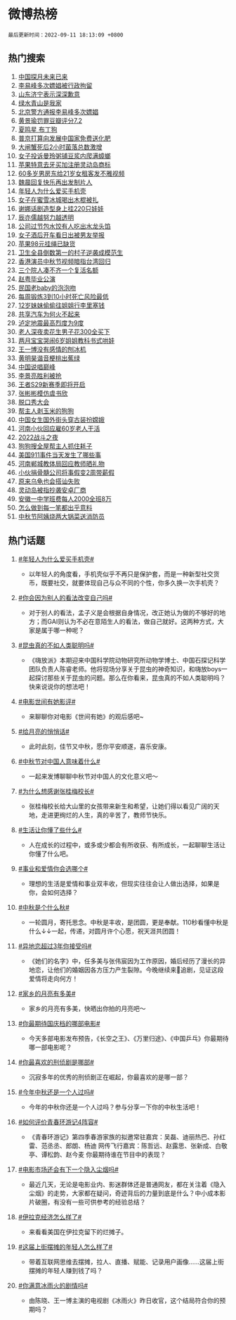 # 微博热榜

`最后更新时间：2022-09-11 18:13:09 +0800`

## 热门搜索

1. [中国探月未来已来](https://m.weibo.cn/search?containerid=100103type%3D1%26t%3D10%26q%3D%23%E4%B8%AD%E5%9B%BD%E6%8E%A2%E6%9C%88%E6%9C%AA%E6%9D%A5%E5%B7%B2%E6%9D%A5%23&stream_entry_id=51&isnewpage=1&extparam=seat%3D1%26pos%3D0%26c_type%3D51%26filter_type%3Drealtimehot%26dgr%3D2%26cate%3D10103%26display_time%3D1662891186%26pre_seqid%3D166289118653301680308&luicode=10000011&lfid=106003type%253D25%2526t%253D3%2526disable_hot%253D1%2526filter_type%253Drealtimehot)
1. [李易峰多次嫖娼被行政拘留](https://m.weibo.cn/search?containerid=100103type%3D1%26t%3D10%26q%3D%23%E6%9D%8E%E6%98%93%E5%B3%B0%E5%A4%9A%E6%AC%A1%E5%AB%96%E5%A8%BC%E8%A2%AB%E8%A1%8C%E6%94%BF%E6%8B%98%E7%95%99%23&stream_entry_id=31&isnewpage=1&extparam=seat%3D1%26pos%3D0%26realpos%3D1%26lcate%3D5001%26c_type%3D31%26flag%3D4%26band_rank%3D1%26filter_type%3Drealtimehot%26q%3D%2523%25E6%259D%258E%25E6%2598%2593%25E5%25B3%25B0%25E5%25A4%259A%25E6%25AC%25A1%25E5%25AB%2596%25E5%25A8%25BC%25E8%25A2%25AB%25E8%25A1%258C%25E6%2594%25BF%25E6%258B%2598%25E7%2595%2599%2523%26dgr%3D2%26cate%3D0%26display_time%3D1662891186%26pre_seqid%3D166289118653301680308&luicode=10000011&lfid=106003type%253D25%2526t%253D3%2526disable_hot%253D1%2526filter_type%253Drealtimehot)
1. [山东济宁表示深深歉意](https://m.weibo.cn/search?containerid=100103type%3D1%26t%3D10%26q%3D%23%E5%B1%B1%E4%B8%9C%E6%B5%8E%E5%AE%81%E8%A1%A8%E7%A4%BA%E6%B7%B1%E6%B7%B1%E6%AD%89%E6%84%8F%23&stream_entry_id=31&isnewpage=1&extparam=seat%3D1%26pos%3D1%26realpos%3D2%26lcate%3D5001%26c_type%3D31%26flag%3D16%26band_rank%3D2%26filter_type%3Drealtimehot%26q%3D%2523%25E5%25B1%25B1%25E4%25B8%259C%25E6%25B5%258E%25E5%25AE%2581%25E8%25A1%25A8%25E7%25A4%25BA%25E6%25B7%25B1%25E6%25B7%25B1%25E6%25AD%2589%25E6%2584%258F%2523%26dgr%3D2%26cate%3D0%26display_time%3D1662891186%26pre_seqid%3D166289118653301680308&luicode=10000011&lfid=106003type%253D25%2526t%253D3%2526disable_hot%253D1%2526filter_type%253Drealtimehot)
1. [绿水青山是我家](https://m.weibo.cn/search?containerid=100103type%3D1%26t%3D10%26q%3D%23%E7%BB%BF%E6%B0%B4%E9%9D%92%E5%B1%B1%E6%98%AF%E6%88%91%E5%AE%B6%23&stream_entry_id=31&isnewpage=1&extparam=seat%3D1%26pos%3D2%26realpos%3D3%26lcate%3D5001%26c_type%3D31%26flag%3D0%26band_rank%3D3%26filter_type%3Drealtimehot%26q%3D%2523%25E7%25BB%25BF%25E6%25B0%25B4%25E9%259D%2592%25E5%25B1%25B1%25E6%2598%25AF%25E6%2588%2591%25E5%25AE%25B6%2523%26dgr%3D2%26cate%3D0%26display_time%3D1662891186%26pre_seqid%3D166289118653301680308&luicode=10000011&lfid=106003type%253D25%2526t%253D3%2526disable_hot%253D1%2526filter_type%253Drealtimehot)
1. [北京警方通报李易峰多次嫖娼](https://m.weibo.cn/search?containerid=100103type%3D1%26t%3D10%26q%3D%23%E5%8C%97%E4%BA%AC%E8%AD%A6%E6%96%B9%E9%80%9A%E6%8A%A5%E6%9D%8E%E6%98%93%E5%B3%B0%E5%A4%9A%E6%AC%A1%E5%AB%96%E5%A8%BC%23&stream_entry_id=31&isnewpage=1&extparam=seat%3D1%26pos%3D3%26realpos%3D4%26lcate%3D5001%26c_type%3D31%26flag%3D1%26band_rank%3D4%26filter_type%3Drealtimehot%26q%3D%2523%25E5%258C%2597%25E4%25BA%25AC%25E8%25AD%25A6%25E6%2596%25B9%25E9%2580%259A%25E6%258A%25A5%25E6%259D%258E%25E6%2598%2593%25E5%25B3%25B0%25E5%25A4%259A%25E6%25AC%25A1%25E5%25AB%2596%25E5%25A8%25BC%2523%26dgr%3D2%26cate%3D0%26display_time%3D1662891186%26pre_seqid%3D166289118653301680308&luicode=10000011&lfid=106003type%253D25%2526t%253D3%2526disable_hot%253D1%2526filter_type%253Drealtimehot)
1. [黄景瑜罚罪豆瓣评分7.2](http://m.weibo.cn/c/wbox?&id=076e2qeuae&roomid=15537&q=%23%E9%BB%84%E6%99%AF%E7%91%9C%E7%BD%9A%E7%BD%AA%E8%B1%86%E7%93%A3%E8%AF%84%E5%88%867.2%23&extparam=seat%3D1%26pos%3D4%26realpos%3D5%26lcate%3D5001%26c_type%3D31%26flag%3D1%26band_rank%3D5%26filter_type%3Drealtimehot%26q%3D%2523%25E9%25BB%2584%25E6%2599%25AF%25E7%2591%259C%25E7%25BD%259A%25E7%25BD%25AA%25E8%25B1%2586%25E7%2593%25A3%25E8%25AF%2584%25E5%2588%25867.2%2523%26dgr%3D2%26cate%3D0%26display_time%3D1662891186%26pre_seqid%3D166289118653301680308&luicode=10000011&lfid=106003type%253D25%2526t%253D3%2526disable_hot%253D1%2526filter_type%253Drealtimehot)
1. [夏鸣星 布丁狗](https://m.weibo.cn/search?containerid=100103type%3D1%26t%3D10%26q%3D%E5%A4%8F%E9%B8%A3%E6%98%9F+%E5%B8%83%E4%B8%81%E7%8B%97&stream_entry_id=31&isnewpage=1&extparam=seat%3D1%26pos%3D5%26realpos%3D6%26lcate%3D5001%26c_type%3D31%26flag%3D16%26band_rank%3D6%26filter_type%3Drealtimehot%26q%3D%25E5%25A4%258F%25E9%25B8%25A3%25E6%2598%259F%2520%25E5%25B8%2583%25E4%25B8%2581%25E7%258B%2597%26dgr%3D2%26cate%3D0%26display_time%3D1662891186%26pre_seqid%3D166289118653301680308&luicode=10000011&lfid=106003type%253D25%2526t%253D3%2526disable_hot%253D1%2526filter_type%253Drealtimehot)
1. [普京打算向发展中国家免费送化肥](https://m.weibo.cn/search?containerid=100103type%3D1%26t%3D10%26q%3D%23%E6%99%AE%E4%BA%AC%E6%89%93%E7%AE%97%E5%90%91%E5%8F%91%E5%B1%95%E4%B8%AD%E5%9B%BD%E5%AE%B6%E5%85%8D%E8%B4%B9%E9%80%81%E5%8C%96%E8%82%A5%23&stream_entry_id=31&isnewpage=1&extparam=seat%3D1%26pos%3D6%26realpos%3D7%26lcate%3D5001%26c_type%3D31%26flag%3D0%26band_rank%3D7%26filter_type%3Drealtimehot%26q%3D%2523%25E6%2599%25AE%25E4%25BA%25AC%25E6%2589%2593%25E7%25AE%2597%25E5%2590%2591%25E5%258F%2591%25E5%25B1%2595%25E4%25B8%25AD%25E5%259B%25BD%25E5%25AE%25B6%25E5%2585%258D%25E8%25B4%25B9%25E9%2580%2581%25E5%258C%2596%25E8%2582%25A5%2523%26dgr%3D2%26cate%3D0%26display_time%3D1662891186%26pre_seqid%3D166289118653301680308&luicode=10000011&lfid=106003type%253D25%2526t%253D3%2526disable_hot%253D1%2526filter_type%253Drealtimehot)
1. [大闸蟹死后2小时菌落总数激增](https://m.weibo.cn/search?containerid=100103type%3D1%26t%3D10%26q%3D%23%E5%A4%A7%E9%97%B8%E8%9F%B9%E6%AD%BB%E5%90%8E2%E5%B0%8F%E6%97%B6%E8%8F%8C%E8%90%BD%E6%80%BB%E6%95%B0%E6%BF%80%E5%A2%9E%23&stream_entry_id=31&isnewpage=1&extparam=seat%3D1%26pos%3D7%26realpos%3D8%26lcate%3D5001%26c_type%3D31%26flag%3D0%26band_rank%3D8%26filter_type%3Drealtimehot%26q%3D%2523%25E5%25A4%25A7%25E9%2597%25B8%25E8%259F%25B9%25E6%25AD%25BB%25E5%2590%258E2%25E5%25B0%258F%25E6%2597%25B6%25E8%258F%258C%25E8%2590%25BD%25E6%2580%25BB%25E6%2595%25B0%25E6%25BF%2580%25E5%25A2%259E%2523%26dgr%3D2%26cate%3D0%26display_time%3D1662891186%26pre_seqid%3D166289118653301680308&luicode=10000011&lfid=106003type%253D25%2526t%253D3%2526disable_hot%253D1%2526filter_type%253Drealtimehot)
1. [女子投诉曼玲粥铺豆浆内爬满蟑螂](https://m.weibo.cn/search?containerid=100103type%3D1%26t%3D10%26q%3D%23%E5%A5%B3%E5%AD%90%E6%8A%95%E8%AF%89%E6%9B%BC%E7%8E%B2%E7%B2%A5%E9%93%BA%E8%B1%86%E6%B5%86%E5%86%85%E7%88%AC%E6%BB%A1%E8%9F%91%E8%9E%82%23&stream_entry_id=31&isnewpage=1&extparam=seat%3D1%26pos%3D8%26realpos%3D9%26lcate%3D5001%26c_type%3D31%26flag%3D1%26band_rank%3D9%26filter_type%3Drealtimehot%26q%3D%2523%25E5%25A5%25B3%25E5%25AD%2590%25E6%258A%2595%25E8%25AF%2589%25E6%259B%25BC%25E7%258E%25B2%25E7%25B2%25A5%25E9%2593%25BA%25E8%25B1%2586%25E6%25B5%2586%25E5%2586%2585%25E7%2588%25AC%25E6%25BB%25A1%25E8%259F%2591%25E8%259E%2582%2523%26dgr%3D2%26cate%3D0%26display_time%3D1662891186%26pre_seqid%3D166289118653301680308&luicode=10000011&lfid=106003type%253D25%2526t%253D3%2526disable_hot%253D1%2526filter_type%253Drealtimehot)
1. [苹果特意去牙买加注册灵动岛商标](https://m.weibo.cn/search?containerid=100103type%3D1%26t%3D10%26q%3D%23%E8%8B%B9%E6%9E%9C%E7%89%B9%E6%84%8F%E5%8E%BB%E7%89%99%E4%B9%B0%E5%8A%A0%E6%B3%A8%E5%86%8C%E7%81%B5%E5%8A%A8%E5%B2%9B%E5%95%86%E6%A0%87%23&stream_entry_id=31&isnewpage=1&extparam=seat%3D1%26pos%3D9%26realpos%3D10%26lcate%3D5001%26c_type%3D31%26flag%3D0%26band_rank%3D10%26filter_type%3Drealtimehot%26q%3D%2523%25E8%258B%25B9%25E6%259E%259C%25E7%2589%25B9%25E6%2584%258F%25E5%258E%25BB%25E7%2589%2599%25E4%25B9%25B0%25E5%258A%25A0%25E6%25B3%25A8%25E5%2586%258C%25E7%2581%25B5%25E5%258A%25A8%25E5%25B2%259B%25E5%2595%2586%25E6%25A0%2587%2523%26dgr%3D2%26cate%3D0%26display_time%3D1662891186%26pre_seqid%3D166289118653301680308&luicode=10000011&lfid=106003type%253D25%2526t%253D3%2526disable_hot%253D1%2526filter_type%253Drealtimehot)
1. [60多岁男房东给21岁女租客发不雅视频](https://m.weibo.cn/search?containerid=100103type%3D1%26t%3D10%26q%3D%2360%E5%A4%9A%E5%B2%81%E7%94%B7%E6%88%BF%E4%B8%9C%E7%BB%9921%E5%B2%81%E5%A5%B3%E7%A7%9F%E5%AE%A2%E5%8F%91%E4%B8%8D%E9%9B%85%E8%A7%86%E9%A2%91%23&stream_entry_id=31&isnewpage=1&extparam=seat%3D1%26pos%3D10%26realpos%3D11%26lcate%3D5001%26c_type%3D31%26flag%3D1%26band_rank%3D11%26filter_type%3Drealtimehot%26q%3D%252360%25E5%25A4%259A%25E5%25B2%2581%25E7%2594%25B7%25E6%2588%25BF%25E4%25B8%259C%25E7%25BB%259921%25E5%25B2%2581%25E5%25A5%25B3%25E7%25A7%259F%25E5%25AE%25A2%25E5%258F%2591%25E4%25B8%258D%25E9%259B%2585%25E8%25A7%2586%25E9%25A2%2591%2523%26dgr%3D2%26cate%3D0%26display_time%3D1662891186%26pre_seqid%3D166289118653301680308&luicode=10000011&lfid=106003type%253D25%2526t%253D3%2526disable_hot%253D1%2526filter_type%253Drealtimehot)
1. [魏晨回复快乐再出发制片人](http://m.weibo.cn/c/wbox?&id=076e2qeuae&roomid=15484&q=%23%E9%AD%8F%E6%99%A8%E5%9B%9E%E5%A4%8D%E5%BF%AB%E4%B9%90%E5%86%8D%E5%87%BA%E5%8F%91%E5%88%B6%E7%89%87%E4%BA%BA%23&extparam=seat%3D1%26pos%3D11%26realpos%3D12%26lcate%3D5001%26c_type%3D31%26flag%3D2%26band_rank%3D12%26filter_type%3Drealtimehot%26q%3D%2523%25E9%25AD%258F%25E6%2599%25A8%25E5%259B%259E%25E5%25A4%258D%25E5%25BF%25AB%25E4%25B9%2590%25E5%2586%258D%25E5%2587%25BA%25E5%258F%2591%25E5%2588%25B6%25E7%2589%2587%25E4%25BA%25BA%2523%26dgr%3D2%26cate%3D0%26display_time%3D1662891186%26pre_seqid%3D166289118653301680308&luicode=10000011&lfid=106003type%253D25%2526t%253D3%2526disable_hot%253D1%2526filter_type%253Drealtimehot)
1. [年轻人为什么爱买手机壳](https://m.weibo.cn/search?containerid=100103type%3D1%26t%3D10%26q%3D%23%E5%B9%B4%E8%BD%BB%E4%BA%BA%E4%B8%BA%E4%BB%80%E4%B9%88%E7%88%B1%E4%B9%B0%E6%89%8B%E6%9C%BA%E5%A3%B3%23&stream_entry_id=31&isnewpage=1&extparam=seat%3D1%26pos%3D12%26realpos%3D13%26lcate%3D5001%26c_type%3D31%26flag%3D0%26band_rank%3D13%26filter_type%3Drealtimehot%26q%3D%2523%25E5%25B9%25B4%25E8%25BD%25BB%25E4%25BA%25BA%25E4%25B8%25BA%25E4%25BB%2580%25E4%25B9%2588%25E7%2588%25B1%25E4%25B9%25B0%25E6%2589%258B%25E6%259C%25BA%25E5%25A3%25B3%2523%26dgr%3D2%26cate%3D0%26display_time%3D1662891186%26pre_seqid%3D166289118653301680308&luicode=10000011&lfid=106003type%253D25%2526t%253D3%2526disable_hot%253D1%2526filter_type%253Drealtimehot)
1. [女子在蜜雪冰城喝出木棍被扎](https://m.weibo.cn/search?containerid=100103type%3D1%26t%3D10%26q%3D%23%E5%A5%B3%E5%AD%90%E5%9C%A8%E8%9C%9C%E9%9B%AA%E5%86%B0%E5%9F%8E%E5%96%9D%E5%87%BA%E6%9C%A8%E6%A3%8D%E8%A2%AB%E6%89%8E%23&stream_entry_id=31&isnewpage=1&extparam=seat%3D1%26pos%3D13%26realpos%3D14%26lcate%3D5001%26c_type%3D31%26flag%3D1%26band_rank%3D14%26filter_type%3Drealtimehot%26q%3D%2523%25E5%25A5%25B3%25E5%25AD%2590%25E5%259C%25A8%25E8%259C%259C%25E9%259B%25AA%25E5%2586%25B0%25E5%259F%258E%25E5%2596%259D%25E5%2587%25BA%25E6%259C%25A8%25E6%25A3%258D%25E8%25A2%25AB%25E6%2589%258E%2523%26dgr%3D2%26cate%3D0%26display_time%3D1662891186%26pre_seqid%3D166289118653301680308&luicode=10000011&lfid=106003type%253D25%2526t%253D3%2526disable_hot%253D1%2526filter_type%253Drealtimehot)
1. [谢娜话剧造型身上挂220只娃娃](https://m.weibo.cn/search?containerid=100103type%3D1%26t%3D10%26q%3D%23%E8%B0%A2%E5%A8%9C%E8%AF%9D%E5%89%A7%E9%80%A0%E5%9E%8B%E8%BA%AB%E4%B8%8A%E6%8C%82220%E5%8F%AA%E5%A8%83%E5%A8%83%23&stream_entry_id=31&isnewpage=1&extparam=seat%3D1%26pos%3D14%26realpos%3D15%26lcate%3D5001%26c_type%3D31%26flag%3D1%26band_rank%3D15%26filter_type%3Drealtimehot%26q%3D%2523%25E8%25B0%25A2%25E5%25A8%259C%25E8%25AF%259D%25E5%2589%25A7%25E9%2580%25A0%25E5%259E%258B%25E8%25BA%25AB%25E4%25B8%258A%25E6%258C%2582220%25E5%258F%25AA%25E5%25A8%2583%25E5%25A8%2583%2523%26dgr%3D2%26cate%3D0%26display_time%3D1662891186%26pre_seqid%3D166289118653301680308&luicode=10000011&lfid=106003type%253D25%2526t%253D3%2526disable_hot%253D1%2526filter_type%253Drealtimehot)
1. [辰亦儒越努力越透明](https://m.weibo.cn/search?containerid=100103type%3D1%26t%3D10%26q%3D%23%E8%BE%B0%E4%BA%A6%E5%84%92%E8%B6%8A%E5%8A%AA%E5%8A%9B%E8%B6%8A%E9%80%8F%E6%98%8E%23&stream_entry_id=31&isnewpage=1&extparam=seat%3D1%26pos%3D15%26realpos%3D16%26lcate%3D5001%26c_type%3D31%26flag%3D0%26band_rank%3D16%26filter_type%3Drealtimehot%26q%3D%2523%25E8%25BE%25B0%25E4%25BA%25A6%25E5%2584%2592%25E8%25B6%258A%25E5%258A%25AA%25E5%258A%259B%25E8%25B6%258A%25E9%2580%258F%25E6%2598%258E%2523%26dgr%3D2%26cate%3D0%26display_time%3D1662891186%26pre_seqid%3D166289118653301680308&luicode=10000011&lfid=106003type%253D25%2526t%253D3%2526disable_hot%253D1%2526filter_type%253Drealtimehot)
1. [公司过节包水饺有人吃出水龙头馅](https://m.weibo.cn/search?containerid=100103type%3D1%26t%3D10%26q%3D%23%E5%85%AC%E5%8F%B8%E8%BF%87%E8%8A%82%E5%8C%85%E6%B0%B4%E9%A5%BA%E6%9C%89%E4%BA%BA%E5%90%83%E5%87%BA%E6%B0%B4%E9%BE%99%E5%A4%B4%E9%A6%85%23&stream_entry_id=31&isnewpage=1&extparam=seat%3D1%26pos%3D16%26realpos%3D17%26lcate%3D5001%26c_type%3D31%26flag%3D0%26band_rank%3D17%26filter_type%3Drealtimehot%26q%3D%2523%25E5%2585%25AC%25E5%258F%25B8%25E8%25BF%2587%25E8%258A%2582%25E5%258C%2585%25E6%25B0%25B4%25E9%25A5%25BA%25E6%259C%2589%25E4%25BA%25BA%25E5%2590%2583%25E5%2587%25BA%25E6%25B0%25B4%25E9%25BE%2599%25E5%25A4%25B4%25E9%25A6%2585%2523%26dgr%3D2%26cate%3D0%26display_time%3D1662891186%26pre_seqid%3D166289118653301680308&luicode=10000011&lfid=106003type%253D25%2526t%253D3%2526disable_hot%253D1%2526filter_type%253Drealtimehot)
1. [女子酒后开车看日出被男友举报](https://m.weibo.cn/search?containerid=100103type%3D1%26t%3D10%26q%3D%23%E5%A5%B3%E5%AD%90%E9%85%92%E5%90%8E%E5%BC%80%E8%BD%A6%E7%9C%8B%E6%97%A5%E5%87%BA%E8%A2%AB%E7%94%B7%E5%8F%8B%E4%B8%BE%E6%8A%A5%23&stream_entry_id=31&isnewpage=1&extparam=seat%3D1%26pos%3D17%26realpos%3D18%26lcate%3D5001%26c_type%3D31%26flag%3D1%26band_rank%3D18%26filter_type%3Drealtimehot%26q%3D%2523%25E5%25A5%25B3%25E5%25AD%2590%25E9%2585%2592%25E5%2590%258E%25E5%25BC%2580%25E8%25BD%25A6%25E7%259C%258B%25E6%2597%25A5%25E5%2587%25BA%25E8%25A2%25AB%25E7%2594%25B7%25E5%258F%258B%25E4%25B8%25BE%25E6%258A%25A5%2523%26dgr%3D2%26cate%3D0%26display_time%3D1662891186%26pre_seqid%3D166289118653301680308&luicode=10000011&lfid=106003type%253D25%2526t%253D3%2526disable_hot%253D1%2526filter_type%253Drealtimehot)
1. [苹果98元挂绳已缺货](https://m.weibo.cn/search?containerid=100103type%3D1%26t%3D10%26q%3D%23%E8%8B%B9%E6%9E%9C98%E5%85%83%E6%8C%82%E7%BB%B3%E5%B7%B2%E7%BC%BA%E8%B4%A7%23&stream_entry_id=31&isnewpage=1&extparam=seat%3D1%26pos%3D18%26realpos%3D19%26lcate%3D5001%26c_type%3D31%26flag%3D0%26band_rank%3D19%26filter_type%3Drealtimehot%26q%3D%2523%25E8%258B%25B9%25E6%259E%259C98%25E5%2585%2583%25E6%258C%2582%25E7%25BB%25B3%25E5%25B7%25B2%25E7%25BC%25BA%25E8%25B4%25A7%2523%26dgr%3D2%26cate%3D0%26display_time%3D1662891186%26pre_seqid%3D166289118653301680308&luicode=10000011&lfid=106003type%253D25%2526t%253D3%2526disable_hot%253D1%2526filter_type%253Drealtimehot)
1. [卫生全县倒数第一的村子逆袭成模范生](https://m.weibo.cn/search?containerid=100103type%3D1%26t%3D10%26q%3D%23%E5%8D%AB%E7%94%9F%E5%85%A8%E5%8E%BF%E5%80%92%E6%95%B0%E7%AC%AC%E4%B8%80%E7%9A%84%E6%9D%91%E5%AD%90%E9%80%86%E8%A2%AD%E6%88%90%E6%A8%A1%E8%8C%83%E7%94%9F%23&stream_entry_id=31&isnewpage=1&extparam=seat%3D1%26pos%3D19%26realpos%3D20%26lcate%3D5001%26c_type%3D31%26flag%3D1%26band_rank%3D20%26filter_type%3Drealtimehot%26q%3D%2523%25E5%258D%25AB%25E7%2594%259F%25E5%2585%25A8%25E5%258E%25BF%25E5%2580%2592%25E6%2595%25B0%25E7%25AC%25AC%25E4%25B8%2580%25E7%259A%2584%25E6%259D%2591%25E5%25AD%2590%25E9%2580%2586%25E8%25A2%25AD%25E6%2588%2590%25E6%25A8%25A1%25E8%258C%2583%25E7%2594%259F%2523%26dgr%3D2%26cate%3D0%26display_time%3D1662891186%26pre_seqid%3D166289118653301680308&luicode=10000011&lfid=106003type%253D25%2526t%253D3%2526disable_hot%253D1%2526filter_type%253Drealtimehot)
1. [香港演员中秋节视频暗指台湾回归](https://m.weibo.cn/search?containerid=100103type%3D1%26t%3D10%26q%3D%23%E9%A6%99%E6%B8%AF%E6%BC%94%E5%91%98%E4%B8%AD%E7%A7%8B%E8%8A%82%E8%A7%86%E9%A2%91%E6%9A%97%E6%8C%87%E5%8F%B0%E6%B9%BE%E5%9B%9E%E5%BD%92%23&stream_entry_id=31&isnewpage=1&extparam=seat%3D1%26pos%3D20%26realpos%3D21%26lcate%3D5001%26c_type%3D31%26flag%3D0%26band_rank%3D21%26filter_type%3Drealtimehot%26q%3D%2523%25E9%25A6%2599%25E6%25B8%25AF%25E6%25BC%2594%25E5%2591%2598%25E4%25B8%25AD%25E7%25A7%258B%25E8%258A%2582%25E8%25A7%2586%25E9%25A2%2591%25E6%259A%2597%25E6%258C%2587%25E5%258F%25B0%25E6%25B9%25BE%25E5%259B%259E%25E5%25BD%2592%2523%26dgr%3D2%26cate%3D0%26display_time%3D1662891186%26pre_seqid%3D166289118653301680308&luicode=10000011&lfid=106003type%253D25%2526t%253D3%2526disable_hot%253D1%2526filter_type%253Drealtimehot)
1. [三个院人凑不齐一个复活名额](http://m.weibo.cn/c/wbox?&id=076e2qeuae&roomid=15502&q=%23%E4%B8%89%E4%B8%AA%E9%99%A2%E4%BA%BA%E5%87%91%E4%B8%8D%E9%BD%90%E4%B8%80%E4%B8%AA%E5%A4%8D%E6%B4%BB%E5%90%8D%E9%A2%9D%23&extparam=seat%3D1%26pos%3D21%26realpos%3D22%26lcate%3D5001%26c_type%3D31%26flag%3D0%26band_rank%3D22%26filter_type%3Drealtimehot%26q%3D%2523%25E4%25B8%2589%25E4%25B8%25AA%25E9%2599%25A2%25E4%25BA%25BA%25E5%2587%2591%25E4%25B8%258D%25E9%25BD%2590%25E4%25B8%2580%25E4%25B8%25AA%25E5%25A4%258D%25E6%25B4%25BB%25E5%2590%258D%25E9%25A2%259D%2523%26dgr%3D2%26cate%3D0%26display_time%3D1662891186%26pre_seqid%3D166289118653301680308&luicode=10000011&lfid=106003type%253D25%2526t%253D3%2526disable_hot%253D1%2526filter_type%253Drealtimehot)
1. [赵粤毕业公演](https://m.weibo.cn/search?containerid=100103type%3D1%26t%3D10%26q%3D%23%E8%B5%B5%E7%B2%A4%E6%AF%95%E4%B8%9A%E5%85%AC%E6%BC%94%23&stream_entry_id=31&isnewpage=1&extparam=seat%3D1%26pos%3D22%26realpos%3D23%26lcate%3D5001%26c_type%3D31%26flag%3D0%26band_rank%3D23%26filter_type%3Drealtimehot%26q%3D%2523%25E8%25B5%25B5%25E7%25B2%25A4%25E6%25AF%2595%25E4%25B8%259A%25E5%2585%25AC%25E6%25BC%2594%2523%26dgr%3D2%26cate%3D0%26display_time%3D1662891186%26pre_seqid%3D166289118653301680308&luicode=10000011&lfid=106003type%253D25%2526t%253D3%2526disable_hot%253D1%2526filter_type%253Drealtimehot)
1. [民国老baby的泡泡吻](http://m.weibo.cn/c/wbox?&id=076e2qeuae&roomid=15543&q=%23%E6%B0%91%E5%9B%BD%E8%80%81baby%E7%9A%84%E6%B3%A1%E6%B3%A1%E5%90%BB%23&extparam=seat%3D1%26pos%3D23%26realpos%3D24%26lcate%3D5001%26c_type%3D31%26flag%3D1%26band_rank%3D24%26filter_type%3Drealtimehot%26q%3D%2523%25E6%25B0%2591%25E5%259B%25BD%25E8%2580%2581baby%25E7%259A%2584%25E6%25B3%25A1%25E6%25B3%25A1%25E5%2590%25BB%2523%26dgr%3D2%26cate%3D0%26display_time%3D1662891186%26pre_seqid%3D166289118653301680308&luicode=10000011&lfid=106003type%253D25%2526t%253D3%2526disable_hot%253D1%2526filter_type%253Drealtimehot)
1. [每周锻炼3到10小时死亡风险最低](https://m.weibo.cn/search?containerid=100103type%3D1%26t%3D10%26q%3D%23%E6%AF%8F%E5%91%A8%E9%94%BB%E7%82%BC3%E5%88%B010%E5%B0%8F%E6%97%B6%E6%AD%BB%E4%BA%A1%E9%A3%8E%E9%99%A9%E6%9C%80%E4%BD%8E%23&stream_entry_id=31&isnewpage=1&extparam=seat%3D1%26pos%3D24%26realpos%3D25%26lcate%3D5001%26c_type%3D31%26flag%3D0%26band_rank%3D25%26filter_type%3Drealtimehot%26q%3D%2523%25E6%25AF%258F%25E5%2591%25A8%25E9%2594%25BB%25E7%2582%25BC3%25E5%2588%25B010%25E5%25B0%258F%25E6%2597%25B6%25E6%25AD%25BB%25E4%25BA%25A1%25E9%25A3%258E%25E9%2599%25A9%25E6%259C%2580%25E4%25BD%258E%2523%26dgr%3D2%26cate%3D0%26display_time%3D1662891186%26pre_seqid%3D166289118653301680308&luicode=10000011&lfid=106003type%253D25%2526t%253D3%2526disable_hot%253D1%2526filter_type%253Drealtimehot)
1. [12岁妹妹偷偷往姐姐行李里塞钱](https://m.weibo.cn/search?containerid=100103type%3D1%26t%3D10%26q%3D%2312%E5%B2%81%E5%A6%B9%E5%A6%B9%E5%81%B7%E5%81%B7%E5%BE%80%E5%A7%90%E5%A7%90%E8%A1%8C%E6%9D%8E%E9%87%8C%E5%A1%9E%E9%92%B1%23&stream_entry_id=31&isnewpage=1&extparam=seat%3D1%26pos%3D25%26realpos%3D26%26lcate%3D5001%26c_type%3D31%26flag%3D0%26band_rank%3D26%26filter_type%3Drealtimehot%26q%3D%252312%25E5%25B2%2581%25E5%25A6%25B9%25E5%25A6%25B9%25E5%2581%25B7%25E5%2581%25B7%25E5%25BE%2580%25E5%25A7%2590%25E5%25A7%2590%25E8%25A1%258C%25E6%259D%258E%25E9%2587%258C%25E5%25A1%259E%25E9%2592%25B1%2523%26dgr%3D2%26cate%3D0%26display_time%3D1662891186%26pre_seqid%3D166289118653301680308&luicode=10000011&lfid=106003type%253D25%2526t%253D3%2526disable_hot%253D1%2526filter_type%253Drealtimehot)
1. [共享汽车为何火不起来](https://m.weibo.cn/search?containerid=100103type%3D1%26t%3D10%26q%3D%23%E5%85%B1%E4%BA%AB%E6%B1%BD%E8%BD%A6%E4%B8%BA%E4%BD%95%E7%81%AB%E4%B8%8D%E8%B5%B7%E6%9D%A5%23&stream_entry_id=31&isnewpage=1&extparam=seat%3D1%26pos%3D26%26realpos%3D27%26lcate%3D5001%26c_type%3D31%26flag%3D1%26band_rank%3D27%26filter_type%3Drealtimehot%26q%3D%2523%25E5%2585%25B1%25E4%25BA%25AB%25E6%25B1%25BD%25E8%25BD%25A6%25E4%25B8%25BA%25E4%25BD%2595%25E7%2581%25AB%25E4%25B8%258D%25E8%25B5%25B7%25E6%259D%25A5%2523%26dgr%3D2%26cate%3D0%26display_time%3D1662891186%26pre_seqid%3D166289118653301680308&luicode=10000011&lfid=106003type%253D25%2526t%253D3%2526disable_hot%253D1%2526filter_type%253Drealtimehot)
1. [泸定地震最高烈度为9度](https://m.weibo.cn/search?containerid=100103type%3D1%26t%3D10%26q%3D%23%E6%B3%B8%E5%AE%9A%E5%9C%B0%E9%9C%87%E6%9C%80%E9%AB%98%E7%83%88%E5%BA%A6%E4%B8%BA9%E5%BA%A6%23&stream_entry_id=31&isnewpage=1&extparam=seat%3D1%26pos%3D27%26realpos%3D28%26lcate%3D5001%26c_type%3D31%26flag%3D0%26band_rank%3D28%26filter_type%3Drealtimehot%26q%3D%2523%25E6%25B3%25B8%25E5%25AE%259A%25E5%259C%25B0%25E9%259C%2587%25E6%259C%2580%25E9%25AB%2598%25E7%2583%2588%25E5%25BA%25A6%25E4%25B8%25BA9%25E5%25BA%25A6%2523%26dgr%3D2%26cate%3D0%26display_time%3D1662891186%26pre_seqid%3D166289118653301680308&luicode=10000011&lfid=106003type%253D25%2526t%253D3%2526disable_hot%253D1%2526filter_type%253Drealtimehot)
1. [老人深夜卖花生男子花300全买下](https://m.weibo.cn/search?containerid=100103type%3D1%26t%3D10%26q%3D%23%E8%80%81%E4%BA%BA%E6%B7%B1%E5%A4%9C%E5%8D%96%E8%8A%B1%E7%94%9F%E7%94%B7%E5%AD%90%E8%8A%B1300%E5%85%A8%E4%B9%B0%E4%B8%8B%23&stream_entry_id=31&isnewpage=1&extparam=seat%3D1%26pos%3D28%26realpos%3D29%26lcate%3D5001%26c_type%3D31%26flag%3D1%26band_rank%3D29%26filter_type%3Drealtimehot%26q%3D%2523%25E8%2580%2581%25E4%25BA%25BA%25E6%25B7%25B1%25E5%25A4%259C%25E5%258D%2596%25E8%258A%25B1%25E7%2594%259F%25E7%2594%25B7%25E5%25AD%2590%25E8%258A%25B1300%25E5%2585%25A8%25E4%25B9%25B0%25E4%25B8%258B%2523%26dgr%3D2%26cate%3D0%26display_time%3D1662891186%26pre_seqid%3D166289118653301680308&luicode=10000011&lfid=106003type%253D25%2526t%253D3%2526disable_hot%253D1%2526filter_type%253Drealtimehot)
1. [两月宝宝哭闹6岁姐姐教科书式哄娃](https://m.weibo.cn/search?containerid=100103type%3D1%26t%3D10%26q%3D%23%E4%B8%A4%E6%9C%88%E5%AE%9D%E5%AE%9D%E5%93%AD%E9%97%B96%E5%B2%81%E5%A7%90%E5%A7%90%E6%95%99%E7%A7%91%E4%B9%A6%E5%BC%8F%E5%93%84%E5%A8%83%23&stream_entry_id=31&isnewpage=1&extparam=seat%3D1%26pos%3D29%26realpos%3D30%26lcate%3D5001%26c_type%3D31%26flag%3D0%26band_rank%3D30%26filter_type%3Drealtimehot%26q%3D%2523%25E4%25B8%25A4%25E6%259C%2588%25E5%25AE%259D%25E5%25AE%259D%25E5%2593%25AD%25E9%2597%25B96%25E5%25B2%2581%25E5%25A7%2590%25E5%25A7%2590%25E6%2595%2599%25E7%25A7%2591%25E4%25B9%25A6%25E5%25BC%258F%25E5%2593%2584%25E5%25A8%2583%2523%26dgr%3D2%26cate%3D0%26display_time%3D1662891186%26pre_seqid%3D166289118653301680308&luicode=10000011&lfid=106003type%253D25%2526t%253D3%2526disable_hot%253D1%2526filter_type%253Drealtimehot)
1. [王一博没有感情的刨冰机](http://m.weibo.cn/c/wbox?&id=076e2qeuae&roomid=15527&q=%23%E7%8E%8B%E4%B8%80%E5%8D%9A%E6%B2%A1%E6%9C%89%E6%84%9F%E6%83%85%E7%9A%84%E5%88%A8%E5%86%B0%E6%9C%BA%23&extparam=seat%3D1%26pos%3D30%26realpos%3D31%26lcate%3D5001%26c_type%3D31%26flag%3D0%26band_rank%3D31%26filter_type%3Drealtimehot%26q%3D%2523%25E7%258E%258B%25E4%25B8%2580%25E5%258D%259A%25E6%25B2%25A1%25E6%259C%2589%25E6%2584%259F%25E6%2583%2585%25E7%259A%2584%25E5%2588%25A8%25E5%2586%25B0%25E6%259C%25BA%2523%26dgr%3D2%26cate%3D0%26display_time%3D1662891186%26pre_seqid%3D166289118653301680308&luicode=10000011&lfid=106003type%253D25%2526t%253D3%2526disable_hot%253D1%2526filter_type%253Drealtimehot)
1. [黄明昊谐音梗桃出蕉绿](http://m.weibo.cn/c/wbox?&id=076e2qeuae&roomid=15547&q=%23%E9%BB%84%E6%98%8E%E6%98%8A%E8%B0%90%E9%9F%B3%E6%A2%97%E6%A1%83%E5%87%BA%E8%95%89%E7%BB%BF%23&extparam=seat%3D1%26pos%3D31%26realpos%3D32%26lcate%3D5001%26c_type%3D31%26flag%3D1%26band_rank%3D32%26filter_type%3Drealtimehot%26q%3D%2523%25E9%25BB%2584%25E6%2598%258E%25E6%2598%258A%25E8%25B0%2590%25E9%259F%25B3%25E6%25A2%2597%25E6%25A1%2583%25E5%2587%25BA%25E8%2595%2589%25E7%25BB%25BF%2523%26dgr%3D2%26cate%3D0%26display_time%3D1662891186%26pre_seqid%3D166289118653301680308&luicode=10000011&lfid=106003type%253D25%2526t%253D3%2526disable_hot%253D1%2526filter_type%253Drealtimehot)
1. [中国说唱巅峰](http://m.weibo.cn/c/wbox?&id=076e2qeuae&roomid=14575&q=%23%E4%B8%AD%E5%9B%BD%E8%AF%B4%E5%94%B1%E5%B7%85%E5%B3%B0%23&extparam=seat%3D1%26pos%3D32%26realpos%3D33%26lcate%3D5001%26c_type%3D31%26flag%3D1%26band_rank%3D33%26filter_type%3Drealtimehot%26q%3D%2523%25E4%25B8%25AD%25E5%259B%25BD%25E8%25AF%25B4%25E5%2594%25B1%25E5%25B7%2585%25E5%25B3%25B0%2523%26dgr%3D2%26cate%3D0%26display_time%3D1662891186%26pre_seqid%3D166289118653301680308&luicode=10000011&lfid=106003type%253D25%2526t%253D3%2526disable_hot%253D1%2526filter_type%253Drealtimehot)
1. [李景亮胜利被抢](https://m.weibo.cn/search?containerid=100103type%3D1%26t%3D10%26q%3D%23%E6%9D%8E%E6%99%AF%E4%BA%AE%E8%83%9C%E5%88%A9%E8%A2%AB%E6%8A%A2%23&stream_entry_id=31&isnewpage=1&extparam=seat%3D1%26pos%3D33%26realpos%3D34%26lcate%3D5001%26c_type%3D31%26flag%3D0%26band_rank%3D34%26filter_type%3Drealtimehot%26q%3D%2523%25E6%259D%258E%25E6%2599%25AF%25E4%25BA%25AE%25E8%2583%259C%25E5%2588%25A9%25E8%25A2%25AB%25E6%258A%25A2%2523%26dgr%3D2%26cate%3D0%26display_time%3D1662891186%26pre_seqid%3D166289118653301680308&luicode=10000011&lfid=106003type%253D25%2526t%253D3%2526disable_hot%253D1%2526filter_type%253Drealtimehot)
1. [王者S29新赛季即将开启](https://m.weibo.cn/search?containerid=100103type%3D1%26t%3D10%26q%3D%23%E7%8E%8B%E8%80%85S29%E6%96%B0%E8%B5%9B%E5%AD%A3%E5%8D%B3%E5%B0%86%E5%BC%80%E5%90%AF%23&stream_entry_id=31&isnewpage=1&extparam=seat%3D1%26pos%3D34%26realpos%3D35%26lcate%3D5001%26c_type%3D31%26flag%3D0%26band_rank%3D35%26filter_type%3Drealtimehot%26q%3D%2523%25E7%258E%258B%25E8%2580%2585S29%25E6%2596%25B0%25E8%25B5%259B%25E5%25AD%25A3%25E5%258D%25B3%25E5%25B0%2586%25E5%25BC%2580%25E5%2590%25AF%2523%26dgr%3D2%26cate%3D0%26display_time%3D1662891186%26pre_seqid%3D166289118653301680308&luicode=10000011&lfid=106003type%253D25%2526t%253D3%2526disable_hot%253D1%2526filter_type%253Drealtimehot)
1. [张彬彬模仿虞书欣](https://m.weibo.cn/search?containerid=100103type%3D1%26t%3D10%26q%3D%23%E5%BC%A0%E5%BD%AC%E5%BD%AC%E6%A8%A1%E4%BB%BF%E8%99%9E%E4%B9%A6%E6%AC%A3%23&stream_entry_id=31&isnewpage=1&extparam=seat%3D1%26pos%3D35%26realpos%3D36%26lcate%3D5001%26c_type%3D31%26flag%3D1%26band_rank%3D36%26filter_type%3Drealtimehot%26q%3D%2523%25E5%25BC%25A0%25E5%25BD%25AC%25E5%25BD%25AC%25E6%25A8%25A1%25E4%25BB%25BF%25E8%2599%259E%25E4%25B9%25A6%25E6%25AC%25A3%2523%26dgr%3D2%26cate%3D0%26display_time%3D1662891186%26pre_seqid%3D166289118653301680308&luicode=10000011&lfid=106003type%253D25%2526t%253D3%2526disable_hot%253D1%2526filter_type%253Drealtimehot)
1. [脱口秀大会](https://m.weibo.cn/search?containerid=100103type%3D1%26t%3D10%26q%3D%E8%84%B1%E5%8F%A3%E7%A7%80%E5%A4%A7%E4%BC%9A&stream_entry_id=31&isnewpage=1&extparam=seat%3D1%26pos%3D36%26realpos%3D37%26lcate%3D5001%26c_type%3D31%26flag%3D0%26band_rank%3D37%26filter_type%3Drealtimehot%26q%3D%25E8%2584%25B1%25E5%258F%25A3%25E7%25A7%2580%25E5%25A4%25A7%25E4%25BC%259A%26dgr%3D2%26cate%3D0%26display_time%3D1662891186%26pre_seqid%3D166289118653301680308&luicode=10000011&lfid=106003type%253D25%2526t%253D3%2526disable_hot%253D1%2526filter_type%253Drealtimehot)
1. [帮主人剥玉米的狗狗](http://m.weibo.cn/c/wbox?&id=076e2qeuae&roomid=15550&q=%23%E5%B8%AE%E4%B8%BB%E4%BA%BA%E5%89%A5%E7%8E%89%E7%B1%B3%E7%9A%84%E7%8B%97%E7%8B%97%23&extparam=seat%3D1%26pos%3D37%26realpos%3D38%26lcate%3D5001%26c_type%3D31%26flag%3D1%26band_rank%3D38%26filter_type%3Drealtimehot%26q%3D%2523%25E5%25B8%25AE%25E4%25B8%25BB%25E4%25BA%25BA%25E5%2589%25A5%25E7%258E%2589%25E7%25B1%25B3%25E7%259A%2584%25E7%258B%2597%25E7%258B%2597%2523%26dgr%3D2%26cate%3D0%26display_time%3D1662891186%26pre_seqid%3D166289118653301680308&luicode=10000011&lfid=106003type%253D25%2526t%253D3%2526disable_hot%253D1%2526filter_type%253Drealtimehot)
1. [中国女生国外街头穿古装扮嫦娥](https://m.weibo.cn/search?containerid=100103type%3D1%26t%3D10%26q%3D%23%E4%B8%AD%E5%9B%BD%E5%A5%B3%E7%94%9F%E5%9B%BD%E5%A4%96%E8%A1%97%E5%A4%B4%E7%A9%BF%E5%8F%A4%E8%A3%85%E6%89%AE%E5%AB%A6%E5%A8%A5%23&stream_entry_id=31&isnewpage=1&extparam=seat%3D1%26pos%3D38%26realpos%3D39%26lcate%3D5001%26c_type%3D31%26flag%3D0%26band_rank%3D39%26filter_type%3Drealtimehot%26q%3D%2523%25E4%25B8%25AD%25E5%259B%25BD%25E5%25A5%25B3%25E7%2594%259F%25E5%259B%25BD%25E5%25A4%2596%25E8%25A1%2597%25E5%25A4%25B4%25E7%25A9%25BF%25E5%258F%25A4%25E8%25A3%2585%25E6%2589%25AE%25E5%25AB%25A6%25E5%25A8%25A5%2523%26dgr%3D2%26cate%3D0%26display_time%3D1662891186%26pre_seqid%3D166289118653301680308&luicode=10000011&lfid=106003type%253D25%2526t%253D3%2526disable_hot%253D1%2526filter_type%253Drealtimehot)
1. [河南小伙回应雇60岁老人干活](https://m.weibo.cn/search?containerid=100103type%3D1%26t%3D10%26q%3D%23%E6%B2%B3%E5%8D%97%E5%B0%8F%E4%BC%99%E5%9B%9E%E5%BA%94%E9%9B%8760%E5%B2%81%E8%80%81%E4%BA%BA%E5%B9%B2%E6%B4%BB%23&stream_entry_id=31&isnewpage=1&extparam=seat%3D1%26pos%3D39%26realpos%3D40%26lcate%3D5001%26c_type%3D31%26flag%3D1%26band_rank%3D40%26filter_type%3Drealtimehot%26q%3D%2523%25E6%25B2%25B3%25E5%258D%2597%25E5%25B0%258F%25E4%25BC%2599%25E5%259B%259E%25E5%25BA%2594%25E9%259B%258760%25E5%25B2%2581%25E8%2580%2581%25E4%25BA%25BA%25E5%25B9%25B2%25E6%25B4%25BB%2523%26dgr%3D2%26cate%3D0%26display_time%3D1662891186%26pre_seqid%3D166289118653301680308&luicode=10000011&lfid=106003type%253D25%2526t%253D3%2526disable_hot%253D1%2526filter_type%253Drealtimehot)
1. [2022战斗之夜](https://m.weibo.cn/search?containerid=100103type%3D1%26t%3D10%26q%3D%232022%E6%88%98%E6%96%97%E4%B9%8B%E5%A4%9C%23&stream_entry_id=31&isnewpage=1&extparam=seat%3D1%26pos%3D40%26realpos%3D41%26lcate%3D5001%26c_type%3D31%26flag%3D1%26band_rank%3D41%26filter_type%3Drealtimehot%26q%3D%25232022%25E6%2588%2598%25E6%2596%2597%25E4%25B9%258B%25E5%25A4%259C%2523%26dgr%3D2%26cate%3D0%26display_time%3D1662891186%26pre_seqid%3D166289118653301680308&luicode=10000011&lfid=106003type%253D25%2526t%253D3%2526disable_hot%253D1%2526filter_type%253Drealtimehot)
1. [狗狗搜全屋帮主人抓住耗子](https://m.weibo.cn/search?containerid=100103type%3D1%26t%3D10%26q%3D%23%E7%8B%97%E7%8B%97%E6%90%9C%E5%85%A8%E5%B1%8B%E5%B8%AE%E4%B8%BB%E4%BA%BA%E6%8A%93%E4%BD%8F%E8%80%97%E5%AD%90%23&stream_entry_id=31&isnewpage=1&extparam=seat%3D1%26pos%3D41%26realpos%3D42%26lcate%3D5001%26c_type%3D31%26flag%3D1%26band_rank%3D42%26filter_type%3Drealtimehot%26q%3D%2523%25E7%258B%2597%25E7%258B%2597%25E6%2590%259C%25E5%2585%25A8%25E5%25B1%258B%25E5%25B8%25AE%25E4%25B8%25BB%25E4%25BA%25BA%25E6%258A%2593%25E4%25BD%258F%25E8%2580%2597%25E5%25AD%2590%2523%26dgr%3D2%26cate%3D0%26display_time%3D1662891186%26pre_seqid%3D166289118653301680308&luicode=10000011&lfid=106003type%253D25%2526t%253D3%2526disable_hot%253D1%2526filter_type%253Drealtimehot)
1. [美国911事件当天发生了哪些事](https://m.weibo.cn/search?containerid=100103type%3D1%26t%3D10%26q%3D%23%E7%BE%8E%E5%9B%BD911%E4%BA%8B%E4%BB%B6%E5%BD%93%E5%A4%A9%E5%8F%91%E7%94%9F%E4%BA%86%E5%93%AA%E4%BA%9B%E4%BA%8B%23&stream_entry_id=31&isnewpage=1&extparam=seat%3D1%26pos%3D42%26realpos%3D43%26lcate%3D5001%26c_type%3D31%26flag%3D0%26band_rank%3D43%26filter_type%3Drealtimehot%26q%3D%2523%25E7%25BE%258E%25E5%259B%25BD911%25E4%25BA%258B%25E4%25BB%25B6%25E5%25BD%2593%25E5%25A4%25A9%25E5%258F%2591%25E7%2594%259F%25E4%25BA%2586%25E5%2593%25AA%25E4%25BA%259B%25E4%25BA%258B%2523%26dgr%3D2%26cate%3D0%26display_time%3D1662891186%26pre_seqid%3D166289118653301680308&luicode=10000011&lfid=106003type%253D25%2526t%253D3%2526disable_hot%253D1%2526filter_type%253Drealtimehot)
1. [河南郸城教体局回应教师晒礼物](https://m.weibo.cn/search?containerid=100103type%3D1%26t%3D10%26q%3D%23%E6%B2%B3%E5%8D%97%E9%83%B8%E5%9F%8E%E6%95%99%E4%BD%93%E5%B1%80%E5%9B%9E%E5%BA%94%E6%95%99%E5%B8%88%E6%99%92%E7%A4%BC%E7%89%A9%23&stream_entry_id=31&isnewpage=1&extparam=seat%3D1%26pos%3D43%26realpos%3D44%26lcate%3D5001%26c_type%3D31%26flag%3D0%26band_rank%3D44%26filter_type%3Drealtimehot%26q%3D%2523%25E6%25B2%25B3%25E5%258D%2597%25E9%2583%25B8%25E5%259F%258E%25E6%2595%2599%25E4%25BD%2593%25E5%25B1%2580%25E5%259B%259E%25E5%25BA%2594%25E6%2595%2599%25E5%25B8%2588%25E6%2599%2592%25E7%25A4%25BC%25E7%2589%25A9%2523%26dgr%3D2%26cate%3D0%26display_time%3D1662891186%26pre_seqid%3D166289118653301680308&luicode=10000011&lfid=106003type%253D25%2526t%253D3%2526disable_hot%253D1%2526filter_type%253Drealtimehot)
1. [小伙捐骨髓公司将事假变2周带薪假](https://m.weibo.cn/search?containerid=100103type%3D1%26t%3D10%26q%3D%23%E5%B0%8F%E4%BC%99%E6%8D%90%E9%AA%A8%E9%AB%93%E5%85%AC%E5%8F%B8%E5%B0%86%E4%BA%8B%E5%81%87%E5%8F%982%E5%91%A8%E5%B8%A6%E8%96%AA%E5%81%87%23&stream_entry_id=31&isnewpage=1&extparam=seat%3D1%26pos%3D44%26realpos%3D45%26lcate%3D5001%26c_type%3D31%26flag%3D0%26band_rank%3D45%26filter_type%3Drealtimehot%26q%3D%2523%25E5%25B0%258F%25E4%25BC%2599%25E6%258D%2590%25E9%25AA%25A8%25E9%25AB%2593%25E5%2585%25AC%25E5%258F%25B8%25E5%25B0%2586%25E4%25BA%258B%25E5%2581%2587%25E5%258F%25982%25E5%2591%25A8%25E5%25B8%25A6%25E8%2596%25AA%25E5%2581%2587%2523%26dgr%3D2%26cate%3D0%26display_time%3D1662891186%26pre_seqid%3D166289118653301680308&luicode=10000011&lfid=106003type%253D25%2526t%253D3%2526disable_hot%253D1%2526filter_type%253Drealtimehot)
1. [原来乌龟也会搭讪失败](https://m.weibo.cn/search?containerid=100103type%3D1%26t%3D10%26q%3D%23%E5%8E%9F%E6%9D%A5%E4%B9%8C%E9%BE%9F%E4%B9%9F%E4%BC%9A%E6%90%AD%E8%AE%AA%E5%A4%B1%E8%B4%A5%23&stream_entry_id=31&isnewpage=1&extparam=seat%3D1%26pos%3D45%26realpos%3D46%26lcate%3D5001%26c_type%3D31%26flag%3D0%26band_rank%3D46%26filter_type%3Drealtimehot%26q%3D%2523%25E5%258E%259F%25E6%259D%25A5%25E4%25B9%258C%25E9%25BE%259F%25E4%25B9%259F%25E4%25BC%259A%25E6%2590%25AD%25E8%25AE%25AA%25E5%25A4%25B1%25E8%25B4%25A5%2523%26dgr%3D2%26cate%3D0%26display_time%3D1662891186%26pre_seqid%3D166289118653301680308&luicode=10000011&lfid=106003type%253D25%2526t%253D3%2526disable_hot%253D1%2526filter_type%253Drealtimehot)
1. [灵动岛被指抄袭安卓厂商](https://m.weibo.cn/search?containerid=100103type%3D1%26t%3D10%26q%3D%23%E7%81%B5%E5%8A%A8%E5%B2%9B%E8%A2%AB%E6%8C%87%E6%8A%84%E8%A2%AD%E5%AE%89%E5%8D%93%E5%8E%82%E5%95%86%23&stream_entry_id=31&isnewpage=1&extparam=seat%3D1%26pos%3D46%26realpos%3D47%26lcate%3D5001%26c_type%3D31%26flag%3D0%26band_rank%3D47%26filter_type%3Drealtimehot%26q%3D%2523%25E7%2581%25B5%25E5%258A%25A8%25E5%25B2%259B%25E8%25A2%25AB%25E6%258C%2587%25E6%258A%2584%25E8%25A2%25AD%25E5%25AE%2589%25E5%258D%2593%25E5%258E%2582%25E5%2595%2586%2523%26dgr%3D2%26cate%3D0%26display_time%3D1662891186%26pre_seqid%3D166289118653301680308&luicode=10000011&lfid=106003type%253D25%2526t%253D3%2526disable_hot%253D1%2526filter_type%253Drealtimehot)
1. [安徽一中学班费每人2000全班8万](https://m.weibo.cn/search?containerid=100103type%3D1%26t%3D10%26q%3D%23%E5%AE%89%E5%BE%BD%E4%B8%80%E4%B8%AD%E5%AD%A6%E7%8F%AD%E8%B4%B9%E6%AF%8F%E4%BA%BA2000%E5%85%A8%E7%8F%AD8%E4%B8%87%23&stream_entry_id=31&isnewpage=1&extparam=seat%3D1%26pos%3D47%26realpos%3D48%26lcate%3D5001%26c_type%3D31%26flag%3D0%26band_rank%3D48%26filter_type%3Drealtimehot%26q%3D%2523%25E5%25AE%2589%25E5%25BE%25BD%25E4%25B8%2580%25E4%25B8%25AD%25E5%25AD%25A6%25E7%258F%25AD%25E8%25B4%25B9%25E6%25AF%258F%25E4%25BA%25BA2000%25E5%2585%25A8%25E7%258F%25AD8%25E4%25B8%2587%2523%26dgr%3D2%26cate%3D0%26display_time%3D1662891186%26pre_seqid%3D166289118653301680308&luicode=10000011&lfid=106003type%253D25%2526t%253D3%2526disable_hot%253D1%2526filter_type%253Drealtimehot)
1. [怎么做到每一笔都出乎意料](https://m.weibo.cn/search?containerid=100103type%3D1%26t%3D10%26q%3D%23%E6%80%8E%E4%B9%88%E5%81%9A%E5%88%B0%E6%AF%8F%E4%B8%80%E7%AC%94%E9%83%BD%E5%87%BA%E4%B9%8E%E6%84%8F%E6%96%99%23&stream_entry_id=31&isnewpage=1&extparam=seat%3D1%26pos%3D48%26realpos%3D49%26lcate%3D5001%26c_type%3D31%26flag%3D0%26band_rank%3D49%26filter_type%3Drealtimehot%26q%3D%2523%25E6%2580%258E%25E4%25B9%2588%25E5%2581%259A%25E5%2588%25B0%25E6%25AF%258F%25E4%25B8%2580%25E7%25AC%2594%25E9%2583%25BD%25E5%2587%25BA%25E4%25B9%258E%25E6%2584%258F%25E6%2596%2599%2523%26dgr%3D2%26cate%3D0%26display_time%3D1662891186%26pre_seqid%3D166289118653301680308&luicode=10000011&lfid=106003type%253D25%2526t%253D3%2526disable_hot%253D1%2526filter_type%253Drealtimehot)
1. [中秋节阿姨烧两大锅菜送消防员](https://m.weibo.cn/search?containerid=100103type%3D1%26t%3D10%26q%3D%23%E4%B8%AD%E7%A7%8B%E8%8A%82%E9%98%BF%E5%A7%A8%E7%83%A7%E4%B8%A4%E5%A4%A7%E9%94%85%E8%8F%9C%E9%80%81%E6%B6%88%E9%98%B2%E5%91%98%23&stream_entry_id=31&isnewpage=1&extparam=seat%3D1%26pos%3D49%26realpos%3D50%26lcate%3D5001%26c_type%3D31%26flag%3D0%26band_rank%3D50%26filter_type%3Drealtimehot%26q%3D%2523%25E4%25B8%25AD%25E7%25A7%258B%25E8%258A%2582%25E9%2598%25BF%25E5%25A7%25A8%25E7%2583%25A7%25E4%25B8%25A4%25E5%25A4%25A7%25E9%2594%2585%25E8%258F%259C%25E9%2580%2581%25E6%25B6%2588%25E9%2598%25B2%25E5%2591%2598%2523%26dgr%3D2%26cate%3D0%26display_time%3D1662891186%26pre_seqid%3D166289118653301680308&luicode=10000011&lfid=106003type%253D25%2526t%253D3%2526disable_hot%253D1%2526filter_type%253Drealtimehot)

## 热门话题

1. [#年轻人为什么爱买手机壳#](https://m.weibo.cn/search?containerid=231522type%3D1%26t%3D10%26q%3D%23%E5%B9%B4%E8%BD%BB%E4%BA%BA%E4%B8%BA%E4%BB%80%E4%B9%88%E7%88%B1%E4%B9%B0%E6%89%8B%E6%9C%BA%E5%A3%B3%23&stream_entry_id=128&isnewpage=1&extparam=seat%3D1%26pos%3D1-0-0%26dgr%3D0%26c_type%3D128%26lcate%3D5004%26unitid%3D1662879035970%26cate%3D5004%26display_time%3D1662891189%26pre_seqid%3D16628911895490931217&luicode=10000011&lfid=231648_-_4)
    - 以年轻人的角度看，手机壳似乎不再只是保护套，而是一种新型社交货币，既要社交，就要体现自己与众不同的个性，你多久换一次手机壳？

1. [#你会因为别人的看法改变自己吗#](https://m.weibo.cn/search?containerid=231522type%3D1%26t%3D10%26q%3D%23%E4%BD%A0%E4%BC%9A%E5%9B%A0%E4%B8%BA%E5%88%AB%E4%BA%BA%E7%9A%84%E7%9C%8B%E6%B3%95%E6%94%B9%E5%8F%98%E8%87%AA%E5%B7%B1%E5%90%97%23&stream_entry_id=128&isnewpage=1&extparam=seat%3D1%26pos%3D1-0-1%26dgr%3D0%26c_type%3D128%26lcate%3D5004%26unitid%3D1662802261151%26cate%3D5004%26display_time%3D1662891189%26pre_seqid%3D16628911895490931217&luicode=10000011&lfid=231648_-_4)
    - 对于别人的看法，孟子义是会根据自身情况，改正她认为做的不够好的地方；而GAI则认为不必在意陌生人的看法，做自己就好。这两种方式，大家是属于哪一种呢？

1. [#昆虫真的不如人类聪明吗#](https://m.weibo.cn/search?containerid=231522type%3D1%26t%3D10%26q%3D%23%E6%98%86%E8%99%AB%E7%9C%9F%E7%9A%84%E4%B8%8D%E5%A6%82%E4%BA%BA%E7%B1%BB%E8%81%AA%E6%98%8E%E5%90%97%23&stream_entry_id=128&isnewpage=1&extparam=seat%3D1%26pos%3D1-0-2%26dgr%3D0%26c_type%3D128%26lcate%3D5004%26unitid%3D1662794162961%26cate%3D5004%26display_time%3D1662891189%26pre_seqid%3D16628911895490931217&luicode=10000011&lfid=231648_-_4)
    - 《嗨放派》本期迎来中国科学院动物研究所动物学博士、中国石探记科学团队负责人陈睿老师。他将现场分享关于昆虫的神奇知识，和嗨放boys一起探讨那些关于昆虫的问题。那么在你看来，昆虫真的不如人类聪明吗？快来说说你的想法吧！

1. [#电影世间有她影评#](https://m.weibo.cn/search?containerid=231522type%3D1%26t%3D10%26q%3D%23%E7%94%B5%E5%BD%B1%E4%B8%96%E9%97%B4%E6%9C%89%E5%A5%B9%E5%BD%B1%E8%AF%84%23&stream_entry_id=128&isnewpage=1&extparam=seat%3D1%26pos%3D1-0-3%26dgr%3D0%26c_type%3D128%26lcate%3D5004%26unitid%3D1662734181701%26cate%3D5004%26display_time%3D1662891189%26pre_seqid%3D16628911895490931217&luicode=10000011&lfid=231648_-_4)
    - 来聊聊你对电影《世间有她》的观后感吧~

1. [#给月亮的悄悄话#](https://m.weibo.cn/search?containerid=231522type%3D1%26t%3D10%26q%3D%23%E7%BB%99%E6%9C%88%E4%BA%AE%E7%9A%84%E6%82%84%E6%82%84%E8%AF%9D%23&stream_entry_id=128&isnewpage=1&extparam=seat%3D1%26pos%3D1-0-4%26dgr%3D0%26c_type%3D128%26lcate%3D5004%26unitid%3D1662775273251%26cate%3D5004%26display_time%3D1662891189%26pre_seqid%3D16628911895490931217&luicode=10000011&lfid=231648_-_4)
    - 此时此刻，佳节又中秋，愿你平安顺遂，喜乐安康。

1. [#中秋节对中国人意味着什么#](https://m.weibo.cn/search?containerid=231522type%3D1%26t%3D10%26q%3D%23%E4%B8%AD%E7%A7%8B%E8%8A%82%E5%AF%B9%E4%B8%AD%E5%9B%BD%E4%BA%BA%E6%84%8F%E5%91%B3%E7%9D%80%E4%BB%80%E4%B9%88%23&stream_entry_id=128&isnewpage=1&extparam=seat%3D1%26pos%3D1-0-5%26dgr%3D0%26c_type%3D128%26lcate%3D5004%26unitid%3D1662799560008%26cate%3D5004%26display_time%3D1662891189%26pre_seqid%3D16628911895490931217&luicode=10000011&lfid=231648_-_4)
    - 一起来发博聊聊中秋节对中国人的文化意义吧～

1. [#为什么想感谢张桂梅校长#](https://m.weibo.cn/search?containerid=231522type%3D1%26t%3D10%26q%3D%23%E4%B8%BA%E4%BB%80%E4%B9%88%E6%83%B3%E6%84%9F%E8%B0%A2%E5%BC%A0%E6%A1%82%E6%A2%85%E6%A0%A1%E9%95%BF%23&stream_entry_id=128&isnewpage=1&extparam=seat%3D1%26pos%3D1-0-6%26dgr%3D0%26c_type%3D128%26lcate%3D5004%26unitid%3D1662793881110%26cate%3D5004%26display_time%3D1662891189%26pre_seqid%3D16628911895490931217&luicode=10000011&lfid=231648_-_4)
    - 张桂梅校长给大山里的女孩带来新生和希望，让她们得以看见广阔的天地，走进更绚烂的人生，真的辛苦了，教师节快乐。

1. [#生活让你懂了些什么#](https://m.weibo.cn/search?containerid=231522type%3D1%26t%3D10%26q%3D%23%E7%94%9F%E6%B4%BB%E8%AE%A9%E4%BD%A0%E6%87%82%E4%BA%86%E4%BA%9B%E4%BB%80%E4%B9%88%23&stream_entry_id=128&isnewpage=1&extparam=seat%3D1%26pos%3D1-0-7%26dgr%3D0%26c_type%3D128%26lcate%3D5004%26unitid%3Dm1662891011%26cate%3D5004%26display_time%3D1662891189%26pre_seqid%3D16628911895490931217&luicode=10000011&lfid=231648_-_4)
    - 人在成长的过程中，或多或少都会有所收获、有所成长，一起聊聊生活让你懂了什么吧。

1. [#事业和爱情你会选哪个#](https://m.weibo.cn/search?containerid=231522type%3D1%26t%3D10%26q%3D%23%E4%BA%8B%E4%B8%9A%E5%92%8C%E7%88%B1%E6%83%85%E4%BD%A0%E4%BC%9A%E9%80%89%E5%93%AA%E4%B8%AA%23&stream_entry_id=128&isnewpage=1&extparam=seat%3D1%26pos%3D1-0-8%26dgr%3D0%26c_type%3D128%26lcate%3D5004%26unitid%3Dm1662891016%26cate%3D5004%26display_time%3D1662891189%26pre_seqid%3D16628911895490931217&luicode=10000011&lfid=231648_-_4)
    - 理想的生活是爱情和事业双丰收，但现实往往会让人做出选择，如果是你，会如何选择？

1. [#中秋是个什么秋#](https://m.weibo.cn/search?containerid=231522type%3D1%26t%3D10%26q%3D%23%E4%B8%AD%E7%A7%8B%E6%98%AF%E4%B8%AA%E4%BB%80%E4%B9%88%E7%A7%8B%23&stream_entry_id=128&isnewpage=1&extparam=seat%3D1%26pos%3D1-0-9%26dgr%3D0%26c_type%3D128%26lcate%3D5004%26unitid%3D1662768367523%26cate%3D5004%26display_time%3D1662891189%26pre_seqid%3D16628911895490931217&luicode=10000011&lfid=231648_-_4)
    - 一轮圆月，寄托思念。中秋是丰收，是团圆，更是奉献。110秒看懂中秋是什么↓↓一起，传递，对圆月许个心愿，祝天涯共团圆！

1. [#异地恋超过3年你接受吗#](https://m.weibo.cn/search?containerid=231522type%3D1%26t%3D10%26q%3D%23%E5%BC%82%E5%9C%B0%E6%81%8B%E8%B6%85%E8%BF%873%E5%B9%B4%E4%BD%A0%E6%8E%A5%E5%8F%97%E5%90%97%23&stream_entry_id=128&isnewpage=1&extparam=seat%3D1%26pos%3D1-0-10%26dgr%3D0%26c_type%3D128%26lcate%3D5004%26unitid%3Dm1662891026%26cate%3D5004%26display_time%3D1662891189%26pre_seqid%3D16628911895490931217&luicode=10000011&lfid=231648_-_4)
    - 《她们的名字》中，任多美与张伟宸因为工作原因，婚后经历了漫长的异地恋，让他们的婚姻因各方压力产生裂隙。今晚继续来👖追剧，见证这段爱情将走向何方！

1. [#家乡的月亮有多美#](https://m.weibo.cn/search?containerid=231522type%3D1%26t%3D10%26q%3D%23%E5%AE%B6%E4%B9%A1%E7%9A%84%E6%9C%88%E4%BA%AE%E6%9C%89%E5%A4%9A%E7%BE%8E%23&stream_entry_id=128&isnewpage=1&extparam=seat%3D1%26pos%3D1-0-11%26dgr%3D0%26c_type%3D128%26lcate%3D5004%26unitid%3D1662723372976%26cate%3D5004%26display_time%3D1662891189%26pre_seqid%3D16628911895490931217&luicode=10000011&lfid=231648_-_4)
    - 家乡的月亮有多美，快晒出你拍的月亮吧～

1. [#你最期待国庆档的哪部电影#](https://m.weibo.cn/search?containerid=231522type%3D1%26t%3D10%26q%3D%23%E4%BD%A0%E6%9C%80%E6%9C%9F%E5%BE%85%E5%9B%BD%E5%BA%86%E6%A1%A3%E7%9A%84%E5%93%AA%E9%83%A8%E7%94%B5%E5%BD%B1%23&stream_entry_id=128&isnewpage=1&extparam=seat%3D1%26pos%3D1-0-12%26dgr%3D0%26c_type%3D128%26lcate%3D5004%26unitid%3Dm1662891027%26cate%3D5004%26display_time%3D1662891189%26pre_seqid%3D16628911895490931217&luicode=10000011&lfid=231648_-_4)
    - 今天多部电影发布预告，《长空之王》、《万里归途》、《中国乒乓》你最期待哪一部电影呢？

1. [#你最喜欢的刑侦剧是哪部#](https://m.weibo.cn/search?containerid=231522type%3D1%26t%3D10%26q%3D%23%E4%BD%A0%E6%9C%80%E5%96%9C%E6%AC%A2%E7%9A%84%E5%88%91%E4%BE%A6%E5%89%A7%E6%98%AF%E5%93%AA%E9%83%A8%23&stream_entry_id=128&isnewpage=1&extparam=seat%3D1%26pos%3D1-0-13%26dgr%3D0%26c_type%3D128%26lcate%3D5004%26unitid%3Dm1662891037%26cate%3D5004%26display_time%3D1662891189%26pre_seqid%3D16628911895490931217&luicode=10000011&lfid=231648_-_4)
    - 沉寂多年的优秀的刑侦剧正在崛起，你最喜欢的是哪一部？

1. [#今年中秋还是一个人过吗#](https://m.weibo.cn/search?containerid=231522type%3D1%26t%3D10%26q%3D%23%E4%BB%8A%E5%B9%B4%E4%B8%AD%E7%A7%8B%E8%BF%98%E6%98%AF%E4%B8%80%E4%B8%AA%E4%BA%BA%E8%BF%87%E5%90%97%23&stream_entry_id=128&isnewpage=1&extparam=seat%3D1%26pos%3D1-0-14%26dgr%3D0%26c_type%3D128%26lcate%3D5004%26unitid%3D1662765362449%26cate%3D5004%26display_time%3D1662891189%26pre_seqid%3D16628911895490931217&luicode=10000011&lfid=231648_-_4)
    - 今年的中秋你还是一个人过吗？参与分享一下你的中秋生活吧！

1. [#如何评价青春环游记4阵容#](https://m.weibo.cn/search?containerid=231522type%3D1%26t%3D10%26q%3D%23%E5%A6%82%E4%BD%95%E8%AF%84%E4%BB%B7%E9%9D%92%E6%98%A5%E7%8E%AF%E6%B8%B8%E8%AE%B04%E9%98%B5%E5%AE%B9%23&stream_entry_id=128&isnewpage=1&extparam=seat%3D1%26pos%3D1-0-15%26dgr%3D0%26c_type%3D128%26lcate%3D5004%26unitid%3Dm1662891022%26cate%3D5004%26display_time%3D1662891189%26pre_seqid%3D16628911895490931217&luicode=10000011&lfid=231648_-_4)
    - 《青春环游记》第四季春游家族的拟邀常驻嘉宾：吴磊、迪丽热巴、孙红雷、范丞丞、郎朗、杨迪 
网传飞行嘉宾：陈哲远、赵露思、张新成、白敬亭、谭松韵、赵今麦
你最期待谁在节目中的表现？

1. [#电影市场还会有下一个隐入尘烟吗#](https://m.weibo.cn/search?containerid=231522type%3D1%26t%3D10%26q%3D%23%E7%94%B5%E5%BD%B1%E5%B8%82%E5%9C%BA%E8%BF%98%E4%BC%9A%E6%9C%89%E4%B8%8B%E4%B8%80%E4%B8%AA%E9%9A%90%E5%85%A5%E5%B0%98%E7%83%9F%E5%90%97%23&stream_entry_id=128&isnewpage=1&extparam=seat%3D1%26pos%3D1-0-16%26dgr%3D0%26c_type%3D128%26lcate%3D5004%26unitid%3Dm1662891005%26cate%3D5004%26display_time%3D1662891189%26pre_seqid%3D16628911895490931217&luicode=10000011&lfid=231648_-_4)
    - 最近几天，无论是电影业内、影迷群体还是普通网友，都在关注着《隐入尘烟》的走势，大家都在疑问，奇迹背后的力量到底是什么？中小成本影片破圈，有没有一些可供参考的经验总结？

1. [#伊拉克经济怎么样了#](https://m.weibo.cn/search?containerid=231522type%3D1%26t%3D10%26q%3D%23%E4%BC%8A%E6%8B%89%E5%85%8B%E7%BB%8F%E6%B5%8E%E6%80%8E%E4%B9%88%E6%A0%B7%E4%BA%86%23&stream_entry_id=128&isnewpage=1&extparam=seat%3D1%26pos%3D1-0-17%26dgr%3D0%26c_type%3D128%26lcate%3D5004%26unitid%3Dm1662891038%26cate%3D5004%26display_time%3D1662891189%26pre_seqid%3D16628911895490931217&luicode=10000011&lfid=231648_-_4)
    - 来看看美国在伊拉克留下的烂摊子。

1. [#这届上街摆摊的年轻人怎么样了#](https://m.weibo.cn/search?containerid=231522type%3D1%26t%3D10%26q%3D%23%E8%BF%99%E5%B1%8A%E4%B8%8A%E8%A1%97%E6%91%86%E6%91%8A%E7%9A%84%E5%B9%B4%E8%BD%BB%E4%BA%BA%E6%80%8E%E4%B9%88%E6%A0%B7%E4%BA%86%23&stream_entry_id=128&isnewpage=1&extparam=seat%3D1%26pos%3D1-0-18%26dgr%3D0%26c_type%3D128%26lcate%3D5004%26unitid%3D1662735097394%26cate%3D5004%26display_time%3D1662891189%26pre_seqid%3D16628911895490931217&luicode=10000011&lfid=231648_-_4)
    - 带着互联网思维去摆摊，拉人、直播、赋能、记录用户画像……这届上街摆摊的年轻人赚到钱了吗？

1. [#你满意冰雨火的剧情吗#](https://m.weibo.cn/search?containerid=231522type%3D1%26t%3D10%26q%3D%23%E4%BD%A0%E6%BB%A1%E6%84%8F%E5%86%B0%E9%9B%A8%E7%81%AB%E7%9A%84%E5%89%A7%E6%83%85%E5%90%97%23&stream_entry_id=128&isnewpage=1&extparam=seat%3D1%26pos%3D1-0-19%26dgr%3D0%26c_type%3D128%26lcate%3D5004%26unitid%3D1662797772675%26cate%3D5004%26display_time%3D1662891189%26pre_seqid%3D16628911895490931217&luicode=10000011&lfid=231648_-_4)
    - 由陈晓、王一博主演的电视剧《冰雨火》昨日收官，这个结局符合你的预期吗？

